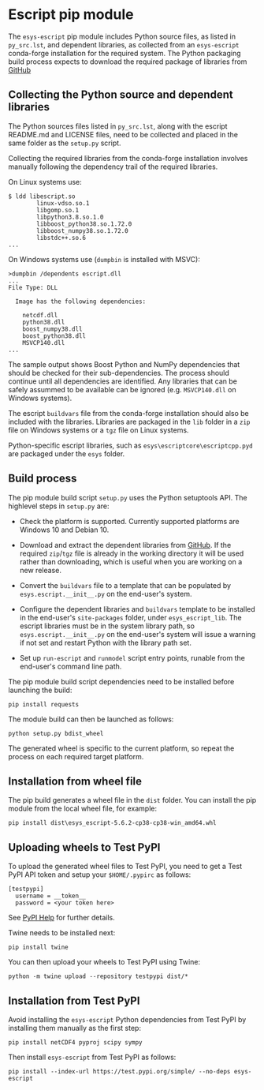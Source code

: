 # Escript pip module

The `esys-escript` pip module includes Python source files, as listed in
`py_src.lst`, and dependent libraries, as collected from an `esys-escript`
conda-forge installation for the required system. The Python packaging build
process expects to download the required package of libraries from
[GitHub](https://github.com/esys-escript/esys-escript.github.io/releases)

## Collecting the Python source and dependent libraries

The Python sources files listed in `py_src.lst`, along with the escript
README.md and LICENSE files, need to be collected and placed in the same folder
as the `setup.py` script.

Collecting the required libraries from the conda-forge installation involves
manually following the dependency trail of the required libraries.

On Linux systems use:

```
$ ldd libescript.so
        linux-vdso.so.1
        libgomp.so.1
        libpython3.8.so.1.0
        libboost_python38.so.1.72.0
        libboost_numpy38.so.1.72.0
        libstdc++.so.6
...
```

On Windows systems use (`dumpbin` is installed with MSVC):

```
>dumpbin /dependents escript.dll
...
File Type: DLL

  Image has the following dependencies:

    netcdf.dll
    python38.dll
    boost_numpy38.dll
    boost_python38.dll
    MSVCP140.dll
...
```

The sample output shows Boost Python and NumPy dependencies that should be
checked for their sub-dependencies. The process should continue until all
dependencies are identified. Any libraries that can be safely assummed to be
available can be ignored (e.g. `MSVCP140.dll` on Windows systems).

The escript `buildvars` file from the conda-forge installation should also be
included with the libraries. Libraries are packaged in the `lib` folder in a
`zip` file on Windows systems or a `tgz` file on Linux systems.

Python-specific escript libraries, such as `esys\escriptcore\escriptcpp.pyd`
are packaged under the `esys` folder.

## Build process

The pip module build script `setup.py` uses the Python setuptools API. The
highlevel steps in `setup.py` are:

- Check the platform is supported. Currently supported platforms are Windows 10
and Debian 10.

- Download and extract the dependent libraries from
[GitHub](https://github.com/esys-escript/esys-escript.github.io/releases). If
the required `zip`/`tgz` file is already in the working directory it will be
used rather than downloading, which is useful when you are working on a new
release.

- Convert the `buildvars` file to a template that can be populated by
`esys.escript.__init__.py` on the end-user's system.

- Configure the dependent libraries and `buildvars` template to be installed in
the end-user's `site-packages` folder, under `esys_escript_lib`. The escript
libraries must be in the system library path, so `esys.escript.__init__.py` on
the end-user's system will issue a warning if not set and restart Python with
the library path set.

- Set up `run-escript` and `runmodel` script entry points, runable from the
end-user's command line path.

The pip module build script dependencies need to be installed before launching
the build:

```
pip install requests
```

The module build can then be launched as follows:

```
python setup.py bdist_wheel
```

The generated wheel is specific to the current platform, so repeat the process
on each required target platform.

## Installation from wheel file

The pip build generates a wheel file in the `dist` folder. You can install the
pip module from the local wheel file, for example:

```
pip install dist\esys_escript-5.6.2-cp38-cp38-win_amd64.whl
```

## Uploading wheels to Test PyPI

To upload the generated wheel files to Test PyPI, you need to get a Test PyPI
API token and setup your `$HOME/.pypirc` as follows:

```
[testpypi]
  username = __token__
  password = <your token here>
```

See [PyPI Help](https://pypi.org/help) for further details.

Twine needs to be installed next:

```
pip install twine
```

You can then upload your wheels to Test PyPI using Twine:

```
python -m twine upload --repository testpypi dist/*
```

## Installation from Test PyPI

Avoid installing the `esys-escript` Python dependencies from Test PyPI by
installing them manually as the first step:

```
pip install netCDF4 pyproj scipy sympy
```

Then install `esys-escript` from Test PyPI as follows:

```
pip install --index-url https://test.pypi.org/simple/ --no-deps esys-escript
```
